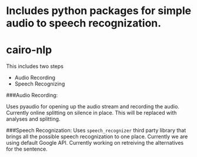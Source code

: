 

Includes python packages for simple audio to speech recognization.
=======
# cairo-nlp
This includes two steps 

- Audio Recording
- Speech Recognizing

###Audio Recording:

Uses pyaudio for opening up the audio stream and recording the audio. Currently online splitting on silence in place. This will be replaced with analyses and splitting.

###Speech Recognization:
Uses `speech_recognizer` third party library that brings all the possible speech recognization to one place. Currently we are using default Google API.
Currently working on retreiving the alternatives for the sentence.


